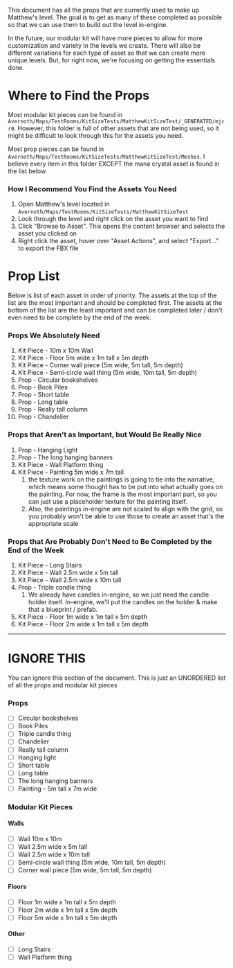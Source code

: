 
This document has all the props that are currently used to make up Matthew's level. The goal is to get as many of these completed as possible so that we can use them to build out the level in-engine.

In the future, our modular kit will have more pieces to allow for more customization and variety in the levels we create. There will also be different variations for each type of asset so that we can create more unique levels. But, for right now, we're focusing on getting the essentials done.

# Where to Find the Props

Most modular kit pieces can be found in `Avernoth/Maps/TestRooms/KitSizeTests/MatthewKitSizeTest/_GENERATED/mjcr0`. However, this folder is full of other assets that are not being used, so it might be difficult to look through this for the assets you need.

Most prop pieces can be found in `Avernoth/Maps/TestRooms/KitSizeTests/MatthewKitSizeTest/Meshes`. I believe every item in this folder EXCEPT the mana crystal asset is found in the list below.

### How I Recommend You Find the Assets You Need
1. Open Matthew's level located in `Avernoth/Maps/TestRooms/KitSizeTests/MatthewKitSizeTest`
2. Look through the level and right click on the asset you want to find
3. Click "Browse to Asset". This opens the content browser and selects the asset you clicked on
4. Right click the asset, hover over "Asset Actions", and select "Export…" to export the FBX file

# Prop List

Below is list of each asset in order of priority. The assets at the top of the list are the most important and should be completed first. The assets at the bottom of the list are the least important and can be completed later / don't even need to be complete by the end of the week.

### Props We Absolutely Need

1. Kit Piece - 10m x 10m Wall
2. Kit Piece - Floor 5m wide x 1m tall x 5m depth
3. Kit Piece - Corner wall piece (5m wide, 5m tall, 5m depth)
4. Kit Piece - Semi-circle wall thing (5m wide, 10m tall, 5m depth)
5. Prop - Circular bookshelves
6. Prop - Book Piles
7. Prop - Short table
8. Prop - Long table
9. Prop - Really tall column
10. Prop - Chandelier

### Props that Aren't as Important, but Would Be Really Nice

1. Prop - Hanging Light
2. Prop - The long hanging banners
3. Kit Piece - Wall Platform thing
4. Kit Piece - Painting 5m wide x 7m tall
	1. the texture work on the paintings is going to tie into the narrative, which means some thought has to be put into what actually goes on the painting. For now, the frame is the most important part, so you can just use a placeholder texture for the painting itself.
	2. Also, the paintings in-engine are not scaled to align with the grid, so you probably won't be able to use those to create an asset that's the appropriate scale

### Props that Are Probably Don't Need to Be Completed by the End of the Week

1. Kit Piece - Long Stairs
2. Kit Piece - Wall 2.5m wide x 5m tall
3. Kit Piece - Wall 2.5m wide x 10m tall
4. Prop - Triple candle thing
	1. We already have candles in-engine, so we just need the candle holder itself. In-engine, we'll put the candles on the holder & make that a blueprint / prefab.
5. Kit Piece - Floor 1m wide x 1m tall x 5m depth
6. Kit Piece - Floor 2m wide x 1m tall x 5m depth

----

# IGNORE THIS

You can ignore this section of the document. This is just an UNORDERED list of all the props and modular kit pieces

### Props

- [ ] Circular bookshelves
- [ ] Book Piles
- [ ] Triple candle thing
- [ ] Chandelier
- [ ] Really tall column
- [ ] Hanging light
- [ ] Short table
- [ ] Long table
- [ ] The long hanging banners
- [ ] Painting - 5m tall x 7m wide

### Modular Kit Pieces

#### Walls

- [ ] Wall 10m x 10m
- [ ] Wall 2.5m wide x 5m tall
- [ ] Wall 2.5m wide x 10m tall
- [ ] Semi-circle wall thing (5m wide, 10m tall, 5m depth)
- [ ] Corner wall piece (5m wide, 5m tall, 5m depth)

#### Floors

- [ ] Floor 1m wide x 1m tall x 5m depth
- [ ] Floor 2m wide x 1m tall x 5m depth
- [ ] Floor 5m wide x 1m tall x 5m depth

#### Other

- [ ] Long Stairs
- [ ] Wall Platform thing
